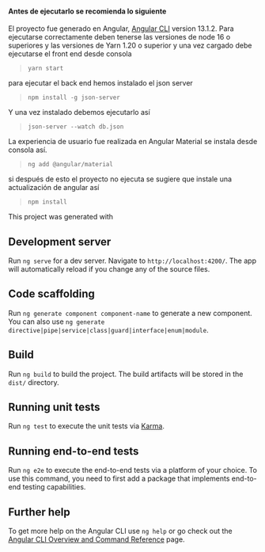 
#### Antes de ejecutarlo se recomienda lo siguiente
El proyecto fue generado en Angular,  [Angular CLI](https://github.com/angular/angular-cli) version 13.1.2.
Para ejecutarse correctamente deben tenerse las versiones de node 16 o superiores
y las versiones de Yarn 1.20 o superior
y una vez cargado debe ejecutarse el front end desde consola
> `yarn start`

para ejecutar el back end hemos instalado el json server 
> `npm install -g json-server`

Y una vez instalado debemos ejecutarlo así 

> `json-server --watch db.json`

La experiencia de usuario fue realizada en Angular Material
se instala desde consola así. 
> `ng add @angular/material`

si después de esto el proyecto no ejecuta se sugiere que instale una actualización de angular así 
> `npm install`

This project was generated with

## Development server

Run `ng serve` for a dev server. Navigate to `http://localhost:4200/`. The app will automatically reload if you change any of the source files.

## Code scaffolding

Run `ng generate component component-name` to generate a new component. You can also use `ng generate directive|pipe|service|class|guard|interface|enum|module`.

## Build

Run `ng build` to build the project. The build artifacts will be stored in the `dist/` directory.

## Running unit tests

Run `ng test` to execute the unit tests via [Karma](https://karma-runner.github.io).

## Running end-to-end tests

Run `ng e2e` to execute the end-to-end tests via a platform of your choice. To use this command, you need to first add a package that implements end-to-end testing capabilities.

## Further help

To get more help on the Angular CLI use `ng help` or go check out the [Angular CLI Overview and Command Reference](https://angular.io/cli) page.

